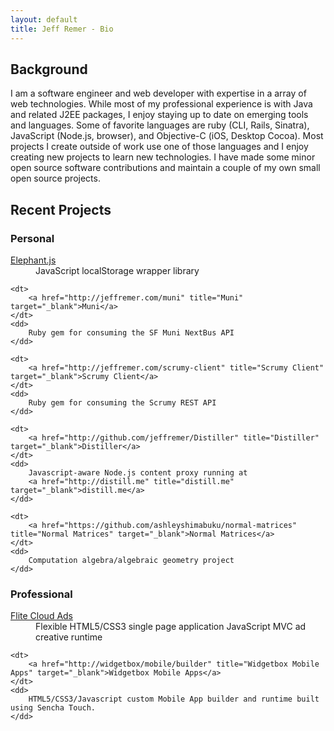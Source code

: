 ```yaml
---
layout: default
title: Jeff Remer - Bio
---
```

    
Background
----------

I am a software engineer and web developer with expertise in a array of web technologies.
While most of my professional experience is with Java and related J2EE packages, I
enjoy staying up to date on emerging tools and languages. Some of favorite languages are
ruby (CLI, Rails, Sinatra), JavaScript (Node.js, browser), and Objective-C (iOS, Desktop Cocoa).
Most projects I create outside of work use one of those languages and I enjoy creating new
projects to learn new technologies. I have made some minor open source software contributions
and maintain a couple of my own small open source projects.

Recent Projects
---------------

### Personal
                        
<dl>
	<dt>
		<a href="http://jeffremer.com/elephant.js" title="Elephant.js" target="_blank">Elephant.js</a>
	</dt>
	<dd>
		JavaScript localStorage wrapper library
	</dd>

	<dt>
		<a href="http://jeffremer.com/muni" title="Muni" target="_blank">Muni</a>
	</dt>
	<dd>
		Ruby gem for consuming the SF Muni NextBus API
	</dd>
	
	<dt>
		<a href="http://jeffremer.com/scrumy-client" title="Scrumy Client" target="_blank">Scrumy Client</a>
	</dt>
	<dd>
		Ruby gem for consuming the Scrumy REST API
	</dd>
	
	<dt>
		<a href="http://github.com/jeffremer/Distiller" title="Distiller" target="_blank">Distiller</a>
	</dt>
	<dd>
		Javascript-aware Node.js content proxy running at
		<a href="http://distill.me" title="distill.me" target="_blank">distill.me</a>
	</dd>
	
	<dt>
		<a href="https://github.com/ashleyshimabuku/normal-matrices" title="Normal Matrices" target="_blank">Normal Matrices</a>
	</dt>
	<dd>
		Computation algebra/algebraic geometry project
	</dd>
</dl>

### Professional

<dl>
	<dt>
		<a href="http://www.flite.com/ad-product-lift-off" title="Flite Cloud Ads" target="_blank">Flite Cloud Ads</a>
	</dt>
	<dd>
		Flexible HTML5/CSS3 single page application JavaScript MVC ad creative runtime
	</dd>

	<dt>
		<a href="http://widgetbox/mobile/builder" title="Widgetbox Mobile Apps" target="_blank">Widgetbox Mobile Apps</a>
	</dt>
	<dd>
		HTML5/CSS3/Javascript custom Mobile App builder and runtime built using Sencha Touch.
	</dd>
</dl>